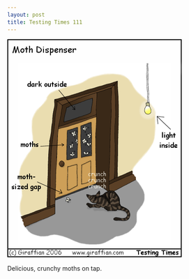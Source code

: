 ```yaml
---
layout: post
title: Testing Times 111
---
```

<img src="/images/tt0111.png">

Delicious, crunchy moths on tap. 